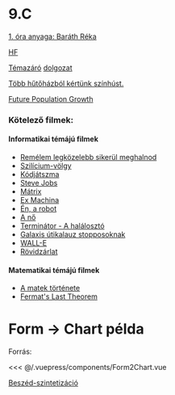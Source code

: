 # 9.C

[1. óra anyaga: Baráth Réka](/9c/ora_1.html)

[HF](http://tom.uw.hu/hf.html)

[Témazáró](/doga/d3.html)
[dolgozat](/doga/d2.html)

[Több hűtőházból kértünk színhúst.](https://hu.wikipedia.org/wiki/%C3%81rv%C3%ADzt%C5%B1r%C5%91_t%C3%BCk%C3%B6rf%C3%BAr%C3%B3g%C3%A9p)

[Future Population Growth](https://ourworldindata.org/future-population-growth)

### Kötelező filmek:

#### Informatikai témájú filmek 

- [Remélem legközelebb sikerül meghalnod](https://port.hu/adatlap/film/mozi/remelem-legkozelebb-sikerul-meghalnod-remelem-legkozelebb-sikerul-meghalnod/movie-203004)
- [Szilícium-völgy](https://port.hu/adatlap/film/tv/szilicium-volgy-silicon-valley/movie-150755)
- [Kódjátszma](https://port.hu/adatlap/film/tv/kodjatszma-the-imitation-game/movie-153744)
- [Steve Jobs](https://www.imdb.com/title/tt2080374/)
- [Mátrix](https://port.hu/adatlap/film/tv/matrix-the-matrix/movie-7241)
- [Ex Machina](https://port.hu/adatlap/film/tv/ex-machina-ex-machina/movie-158397)
- [Én, a robot](https://port.hu/adatlap/film/tv/en-a-robot-i-robot/movie-64791)
- [A nő](https://port.hu/adatlap/film/tv/a-no-her/movie-147837)
- [Terminátor - A halálosztó](https://port.hu/adatlap/film/tv/terminator-a-halaloszto-the-terminator/movie-6290)
- [Galaxis útikalauz stopposoknak](https://port.hu/adatlap/film/tv/galaxis-utikalauz-stopposoknak-the-hitchhikers-guide-to-the-galaxy/movie-68250)
- [WALL-E](https://port.hu/adatlap/film/tv/wall-e-wall-e/movie-93810)
- [Rövidzárlat](https://port.hu/adatlap/film/tv/rovidzarlat--short-circuit/movie-6822)

#### Matematikai témájú filmek 

- [A matek története](https://port.hu/adatlap/film/tv/a-matek-tortenete--the-story-of-maths/movie-118780)
- [Fermat's Last Theorem](https://www.imdb.com/title/tt1224922/)

# Form -> Chart példa

<Form2Chart />

Forrás:

<<< @/.vuepress/components/Form2Chart.vue

[Beszéd-szintetizáció](https://www.npmjs.com/package/speak-tts)
